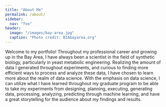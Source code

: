 ```yaml
---
title: "About Me"
permalink: /about/
sidebar:
  nav: "foo"
header:
  image: "/images/bay-area.jpg"
  caption: "Photo credit: BIAbayarea.org"
---
```


Welcome to my portfolio! Throughout my professional career and growing up in the Bay Area, I have always been a scientist in the field of synthetic biology, particularly in yeast metabolic engineering. Realizing the amount of data I generated throughout experiments, and curious to finding more efficient ways to process and analyze these data, I have chosen to learn more about the realm of data science. With the emphasis  on data science, I can utilize what I have learned throughout my graduate program to be able to take my experiments from designing, planning, executing, generating data, processing, analyzing, predicting through machine learning, and have a great storytelling for the audience about my findings and results.
